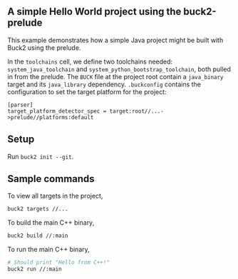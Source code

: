 ## A simple Hello World project using the buck2-prelude

This example demonstrates how a simple Java project might be built with Buck2
using the prelude.

In the `toolchains` cell, we define two toolchains needed:
`system_java_toolchain` and `system_python_bootstrap_toolchain`, both pulled in
from the prelude. The `BUCK` file at the project root contain a `java_binary`
target and its `java_library` dependency. `.buckconfig` contains the
configuration to set the target platform for the project:

```
[parser]
target_platform_detector_spec = target:root//...->prelude//platforms:default
```

## Setup

Run `buck2 init --git`.

## Sample commands

To view all targets in the project,

```bash
buck2 targets //...
```

To build the main C++ binary,

```bash
buck2 build //:main
```

To run the main C++ binary,

```bash
# Should print "Hello from C++!"
buck2 run //:main
```
